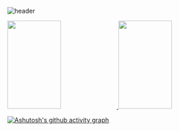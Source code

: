 ![header](https://capsule-render.vercel.app/api?type=waving&color=auto&height=300&section=header&text=Hi%20%20I'm%20Wonsoek&fontSize=90)

 <a href='s'>
  <img src="https://github-readme-stats.vercel.app/api?username=cerdure&theme=transparent&show_icons=true" width="49%" height="200px"/>
  </a>
<a href='s'>
  <img src="https://github-readme-stats.vercel.app/api/top-langs/?username=cerdure&exclude_repo=cerdure.github.io&layout=compact&theme=transparent" width="49%" height="200px"/>
 </a>


[![Ashutosh's github activity graph](https://github-readme-activity-graph.cyclic.app/graph?username=cerdure&theme=minimal)](https://github.com/ashutosh00710/github-readme-activity-graph)


<!--
**Cerdure/Cerdure** is a ✨ _special_ ✨ repository because its `README.md` (this file) appears on your GitHub profile.

Here are some ideas to get you started:

- 🔭 I’m currently working on ...
- 🌱 I’m currently learning ...
- 👯 I’m looking to collaborate on ...
- 🤔 I’m looking for help with ...
- 💬 Ask me about ...
- 📫 How to reach me: ...
- 😄 Pronouns: ...
- ⚡ Fun fact: ...
-->

